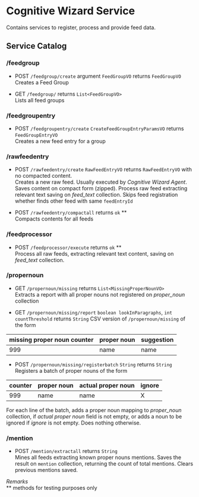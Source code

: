 # Cognitive Wizard Service

Contains services to register, process and provide feed data.

## Service Catalog

### /feedgroup

- POST `/feedgroup/create` argument `FeedGroupVO` returns `FeedGroupVO`  
Creates a Feed Group


- GET `/feedgroup/` returns `List<FeedGroupVO>`  
Lists all feed groups

### /feedgroupentry

- POST `/feedgroupentry/create` `CreateFeedGroupEntryParamsVO` returns `FeedGroupEntryVO`  
Creates a new feed entry for a group

### /rawfeedentry

- POST `/rawfeedentry/create` `RawFeedEntryVO` returns `RawFeedEntryVO` with no compacted content.  
Creates a new raw feed. Usually executed by *Cognitive Wizard Agent*. Saves content on compact form (zipped).
Process raw feed extracting relevant text saving on *feed_text* collection.
Skips feed registration whether finds other feed with same `feedEntryId`

- POST `/rawfeedentry/compactall` returns `ok` **  
Compacts contents for all feeds

### /feedprocessor

- POST `/feedprocessor/execute` returns `ok` **  
Process all raw feeds, extracting relevant text content, saving on *feed_text* collection.

### /propernoun

- GET `/propernoun/missing` returns `List<MissingProperNounVO>`  
Extracts a report with all proper nouns not registered on *proper_noun* collection

- GET `/propernoun/missing/report` `boolean lookInParagraphs`, `int countThreshold` returns `String`
CSV version of `/propernoun/missing` of the form  

| missing proper noun counter | proper noun | suggestion |
|-----------------------------|-------------|------------|
|999                          | name        | name       |


- POST `/propernoun/missing/registerbatch` `String` returns `String`  
Registers a batch of proper nouns of the form  

| counter | proper noun | actual proper noun | ignore |
|---------|-------------|--------------------|--------|
| 999     | name        | name               | X      |

For each line of the batch, adds a proper noun mapping to *proper_noun* collection, if *actual proper noun* field is not empty,
or adds a noun to be ignored if *ignore* is not empty. Does nothing otherwise.

### /mention

 - POST `/mention/extractall` returns `String`  
 Mines all feeds extracting known proper nouns mentions. Saves the result on `mention` collection, returning the count of total mentions.
 Clears previous mentions saved.



*Remarks*  
** methods for testing purposes only